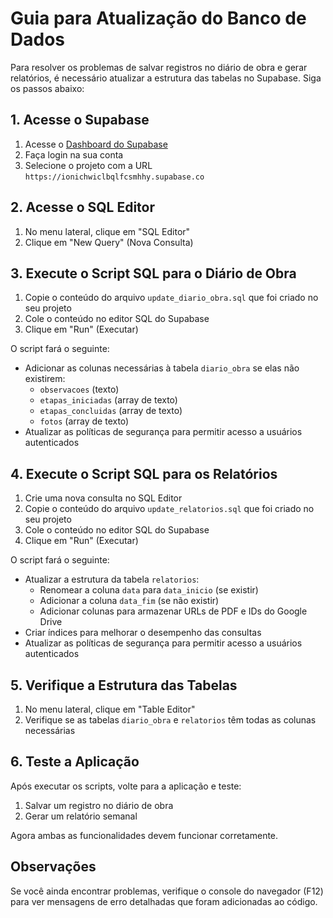 # Guia para Atualização do Banco de Dados

Para resolver os problemas de salvar registros no diário de obra e gerar relatórios, é necessário atualizar a estrutura das tabelas no Supabase. Siga os passos abaixo:

## 1. Acesse o Supabase

1. Acesse o [Dashboard do Supabase](https://app.supabase.com)
2. Faça login na sua conta
3. Selecione o projeto com a URL `https://ionichwiclbqlfcsmhhy.supabase.co`

## 2. Acesse o SQL Editor

1. No menu lateral, clique em "SQL Editor"
2. Clique em "New Query" (Nova Consulta)

## 3. Execute o Script SQL para o Diário de Obra

1. Copie o conteúdo do arquivo `update_diario_obra.sql` que foi criado no seu projeto
2. Cole o conteúdo no editor SQL do Supabase
3. Clique em "Run" (Executar)

O script fará o seguinte:
- Adicionar as colunas necessárias à tabela `diario_obra` se elas não existirem:
  - `observacoes` (texto)
  - `etapas_iniciadas` (array de texto)
  - `etapas_concluidas` (array de texto)
  - `fotos` (array de texto)
- Atualizar as políticas de segurança para permitir acesso a usuários autenticados

## 4. Execute o Script SQL para os Relatórios

1. Crie uma nova consulta no SQL Editor
2. Copie o conteúdo do arquivo `update_relatorios.sql` que foi criado no seu projeto
3. Cole o conteúdo no editor SQL do Supabase
4. Clique em "Run" (Executar)

O script fará o seguinte:
- Atualizar a estrutura da tabela `relatorios`:
  - Renomear a coluna `data` para `data_inicio` (se existir)
  - Adicionar a coluna `data_fim` (se não existir)
  - Adicionar colunas para armazenar URLs de PDF e IDs do Google Drive
- Criar índices para melhorar o desempenho das consultas
- Atualizar as políticas de segurança para permitir acesso a usuários autenticados

## 5. Verifique a Estrutura das Tabelas

1. No menu lateral, clique em "Table Editor"
2. Verifique se as tabelas `diario_obra` e `relatorios` têm todas as colunas necessárias

## 6. Teste a Aplicação

Após executar os scripts, volte para a aplicação e teste:
1. Salvar um registro no diário de obra
2. Gerar um relatório semanal

Agora ambas as funcionalidades devem funcionar corretamente.

## Observações

Se você ainda encontrar problemas, verifique o console do navegador (F12) para ver mensagens de erro detalhadas que foram adicionadas ao código. 